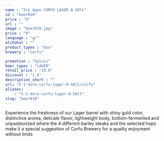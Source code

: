 ```yaml
---
name : "5+1 Δώρο CORFU LAGER 0.50lt"
id : "beer010"
price : "9"
url : ""
image : "beer010.jpg"
price : "9"
language : "gr"
alchohol : ""
product_types : "box"
brewery : "Corfu"

promotion : "5plus1"
beer_types : "LAGER"
retail_price : "10.8"
discount : "1.8"
description_short : ""
url: "5-1-doro-corfu-lager-0-50lt/corfu"
aliases: 
    - "5-1-doro-corfu-lager-0-50lt"
slug: "beer010"
---
```


Experience the freshness of our Lager barrel with shiny gold color, distinctive aroma, delicate flavor, lightweight body, bottom-fermented and unpasteurized where the 4 different barley steaks and the selected hops make it a special suggestion of Corfu Brewery for a quality enjoyment without limits